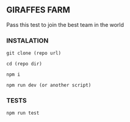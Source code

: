 ## GIRAFFES FARM
Pass this test to join the best team in the world
### INSTALATION
```
git clone (repo url)

cd (repo dir)

npm i

npm run dev (or another script)
```

### TESTS
```
npm run test
```
